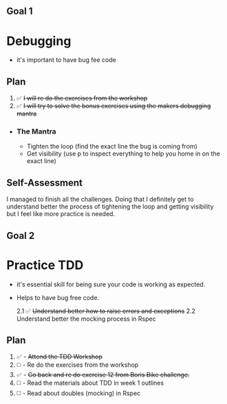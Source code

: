 ## Goal 1

# Debugging

- it's important to have bug fee code

## Plan

1. :white_check_mark: ~~I will re do the exercises from the workshop~~
2. :white_check_mark: ~~I will try to solve the bonus exercises using the makers debugging mantra~~

- ### The Mantra
  - Tighten the loop (find the exact line the bug is coming from)
  - Get visibility (use p to inspect everything to help you home in on the exact line)

## Self-Assessment

I managed to finish all the challenges. Doing that I definitely get to understand better the process of tightening the loop and getting visibility but I feel like more practice is needed.

## Goal 2

# Practice TDD

- it's essential skill for being sure your code is working as expected.
- Helps to have bug free code.

  2.1 :white_check_mark: ~~Understand better how to raise errors and exceptions~~
  2.2 Understand better the mocking process in Rspec

## Plan

1. :white_check_mark: - ~~Attend the TDD Workshop~~
2. :white_medium_square: - Re do the exercises from the workshop
3. :white_check_mark: - ~~Go back and re do exercise 12 from Boris Bike challenge.~~
4. :white_medium_square: - Read the materials about TDD in week 1 outlines
5. :white_medium_square: - Read about doubles (mocking) in Rspec
